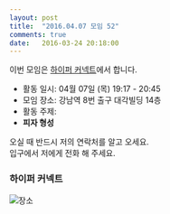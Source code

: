 ```yaml
---
layout: post
title:  "2016.04.07 모임 52"
comments: true
date:   2016-03-24 20:18:00
---
```


이번 모임은 [하이퍼 커넥트](http://www.hpcnt.com/)에서 합니다.

- 활동 일시: 04월 07일 (목) 19:17 - 20:45
- 모임 장소: 강남역 8번 출구 대각빌딩 14층
- 활동 주제: 
- **피자 형성**

오실 때 반드시 저의 연락처를 알고 오세요.<br>
입구에서 저에게 전화 해 주세요.<br>

### 하이퍼 커넥트 ###
![장소](http://career.hpcnt.com/img/company.png)
